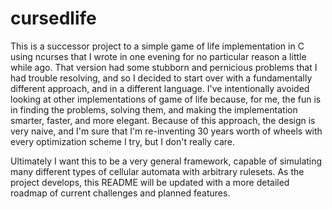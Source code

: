 # cursedlife
This is a successor project to a simple game of life implementation in C using ncurses that I wrote in one evening for no particular reason a little while ago. That version had some stubborn and pernicious problems that I had trouble resolving, and so I decided to start over with a fundamentally different approach, and in a different language. I've intentionally avoided looking at other implementations of game of life because, for me, the fun is in finding the problems, solving them, and making the implementation smarter, faster, and more elegant. Because of this approach, the design is very naive, and I'm sure that I'm re-inventing 30 years worth of wheels with every optimization scheme I try, but I don't really care.

Ultimately I want this to be a very general framework, capable of simulating many different types of cellular automata with arbitrary rulesets. As the project develops, this README will be updated with a more detailed roadmap of current challenges and planned features.
